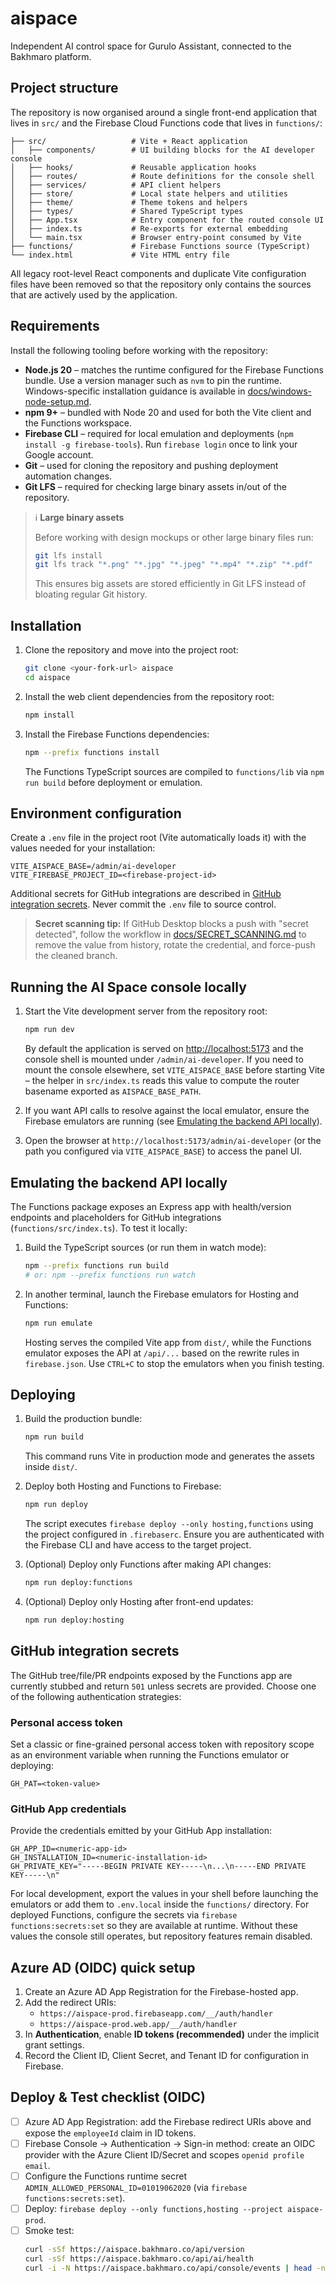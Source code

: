 # aispace
Independent AI control space for Gurulo Assistant, connected to the Bakhmaro platform.

## Project structure

The repository is now organised around a single front-end application that lives in `src/` and the Firebase Cloud Functions code that lives in `functions/`:

```
├── src/                   # Vite + React application
│   ├── components/        # UI building blocks for the AI developer console
│   ├── hooks/             # Reusable application hooks
│   ├── routes/            # Route definitions for the console shell
│   ├── services/          # API client helpers
│   ├── store/             # Local state helpers and utilities
│   ├── theme/             # Theme tokens and helpers
│   ├── types/             # Shared TypeScript types
│   ├── App.tsx            # Entry component for the routed console UI
│   ├── index.ts           # Re-exports for external embedding
│   └── main.tsx           # Browser entry-point consumed by Vite
├── functions/             # Firebase Functions source (TypeScript)
└── index.html             # Vite HTML entry file
```

All legacy root-level React components and duplicate Vite configuration files have been removed so that the repository only contains the sources that are actively used by the application.

## Requirements

Install the following tooling before working with the repository:

- **Node.js 20** – matches the runtime configured for the Firebase Functions bundle. Use a version manager such as `nvm` to pin the runtime. Windows-specific installation guidance is available in [docs/windows-node-setup.md](docs/windows-node-setup.md).
- **npm 9+** – bundled with Node 20 and used for both the Vite client and the Functions workspace.
- **Firebase CLI** – required for local emulation and deployments (`npm install -g firebase-tools`). Run `firebase login` once to link your Google account.
- **Git** – used for cloning the repository and pushing deployment automation changes.
- **Git LFS** – required for checking large binary assets in/out of the repository.

> ℹ️ **Large binary assets**
>
> Before working with design mockups or other large binary files run:
>
> ```bash
> git lfs install
> git lfs track "*.png" "*.jpg" "*.jpeg" "*.mp4" "*.zip" "*.pdf"
> ```
>
> This ensures big assets are stored efficiently in Git LFS instead of bloating regular Git history.

## Installation

1. Clone the repository and move into the project root:

   ```bash
   git clone <your-fork-url> aispace
   cd aispace
   ```

2. Install the web client dependencies from the repository root:

   ```bash
   npm install
   ```

3. Install the Firebase Functions dependencies:

   ```bash
   npm --prefix functions install
   ```

   The Functions TypeScript sources are compiled to `functions/lib` via `npm run build` before deployment or emulation.

## Environment configuration

Create a `.env` file in the project root (Vite automatically loads it) with the values needed for your installation:

```
VITE_AISPACE_BASE=/admin/ai-developer
VITE_FIREBASE_PROJECT_ID=<firebase-project-id>
```

Additional secrets for GitHub integrations are described in [GitHub integration secrets](#github-integration-secrets). Never commit the `.env` file to source control.

> **Secret scanning tip:** If GitHub Desktop blocks a push with "secret detected",
> follow the workflow in [docs/SECRET_SCANNING.md](docs/SECRET_SCANNING.md) to
> remove the value from history, rotate the credential, and force-push the
> cleaned branch.

## Running the AI Space console locally

1. Start the Vite development server from the repository root:

   ```bash
   npm run dev
   ```

   By default the application is served on [http://localhost:5173](http://localhost:5173) and the console shell is mounted under `/admin/ai-developer`. If you need to mount the console elsewhere, set `VITE_AISPACE_BASE` before starting Vite – the helper in `src/index.ts` reads this value to compute the router basename exported as `AISPACE_BASE_PATH`.

2. If you want API calls to resolve against the local emulator, ensure the Firebase emulators are running (see [Emulating the backend API locally](#emulating-the-backend-api-locally)).

3. Open the browser at `http://localhost:5173/admin/ai-developer` (or the path you configured via `VITE_AISPACE_BASE`) to access the panel UI.

## Emulating the backend API locally

The Functions package exposes an Express app with health/version endpoints and placeholders for GitHub integrations (`functions/src/index.ts`). To test it locally:

1. Build the TypeScript sources (or run them in watch mode):

   ```bash
   npm --prefix functions run build
   # or: npm --prefix functions run watch
   ```

2. In another terminal, launch the Firebase emulators for Hosting and Functions:

   ```bash
   npm run emulate
   ```

   Hosting serves the compiled Vite app from `dist/`, while the Functions emulator exposes the API at `/api/...` based on the rewrite rules in `firebase.json`. Use `CTRL+C` to stop the emulators when you finish testing.

## Deploying

1. Build the production bundle:

   ```bash
   npm run build
   ```

   This command runs Vite in production mode and generates the assets inside `dist/`.

2. Deploy both Hosting and Functions to Firebase:

   ```bash
   npm run deploy
   ```

   The script executes `firebase deploy --only hosting,functions` using the project configured in `.firebaserc`. Ensure you are authenticated with the Firebase CLI and have access to the target project.

3. (Optional) Deploy only Functions after making API changes:

   ```bash
   npm run deploy:functions
   ```

4. (Optional) Deploy only Hosting after front-end updates:

   ```bash
   npm run deploy:hosting
   ```

## GitHub integration secrets

The GitHub tree/file/PR endpoints exposed by the Functions app are currently stubbed and return `501` unless secrets are provided. Choose one of the following authentication strategies:

### Personal access token

Set a classic or fine-grained personal access token with repository scope as an environment variable when running the Functions emulator or deploying:

```
GH_PAT=<token-value>
```

### GitHub App credentials

Provide the credentials emitted by your GitHub App installation:

```
GH_APP_ID=<numeric-app-id>
GH_INSTALLATION_ID=<numeric-installation-id>
GH_PRIVATE_KEY="-----BEGIN PRIVATE KEY-----\n...\n-----END PRIVATE KEY-----\n"
```

For local development, export the values in your shell before launching the emulators or add them to `.env.local` inside the `functions/` directory. For deployed Functions, configure the secrets via `firebase functions:secrets:set` so they are available at runtime. Without these values the console still operates, but repository features remain disabled.

## Azure AD (OIDC) quick setup

1. Create an Azure AD App Registration for the Firebase-hosted app.
2. Add the redirect URIs:
   - `https://aispace-prod.firebaseapp.com/__/auth/handler`
   - `https://aispace-prod.web.app/__/auth/handler`
3. In **Authentication**, enable **ID tokens (recommended)** under the implicit grant settings.
4. Record the Client ID, Client Secret, and Tenant ID for configuration in Firebase.

## Deploy & Test checklist (OIDC)

- [ ] Azure AD App Registration: add the Firebase redirect URIs above and expose the `employeeId` claim in ID tokens.
- [ ] Firebase Console → Authentication → Sign-in method: create an OIDC provider with the Azure Client ID/Secret and scopes `openid profile email`.
- [ ] Configure the Functions runtime secret `ADMIN_ALLOWED_PERSONAL_ID=01019062020` (via `firebase functions:secrets:set`).
- [ ] Deploy: `firebase deploy --only functions,hosting --project aispace-prod`.
- [ ] Smoke test:
  ```bash
  curl -sSf https://aispace.bakhmaro.co/api/version
  curl -sSf https://aispace.bakhmaro.co/api/ai/health
  curl -i -N https://aispace.bakhmaro.co/api/console/events | head -n 5
  ```
